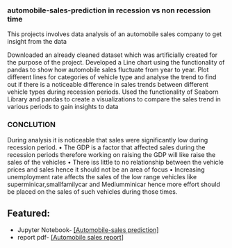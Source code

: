 ### automobile-sales-prediction in recession vs non recession time

This projects involves data analysis of an automobile sales company to get insight from the data

Downloaded an already cleaned dataset which was artificially created for the purpose of the project.
Developed a Line chart using the functionality of pandas to show how automobile sales fluctuate from year to year.
Plot different lines for categories of vehicle type and analyse the trend to find out if there is a noticeable difference in sales trends between different vehicle types during recession periods.
Used the functionality of Seaborn Library and pandas to create a visualizations to compare the sales trend in various periods to gain insights to data



### CONCLUTION

During analysis it is noticeable that sales were significantly low during recession period.
• The GDP is a factor that affected sales during the recession periods therefore working on 
raising the GDP will like raise the sales of the vehicles 
• There iss little to no relationship between the vehicle prices and sales hence it should not 
be an area of focus 
• Increasing unemployment rate affects the sales of the low range vehicles like
superminicar,smallfamilycar and Mediumminicar hence more effort should be placed on 
the sales of such vehicles during those times.



## Featured:
* Jupyter Notebook- <a href="https://github.com/Santosh201994/automobile-sales-prediction-/blob/2e0fc57bbbf8c52aa323564e3bbfc2becb2d941d/Automobile_sales.ipynb">[Automobile-sales prediction]</a> 
* report pdf- <a href="https://github.com/Santosh201994/automobile-sales-prediction-/blob/2e0fc57bbbf8c52aa323564e3bbfc2becb2d941d/Automobile%20Final%20Report.pdf">[Automobile sales report]</a>


